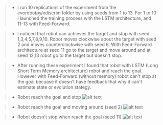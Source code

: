 
>* I run 10 replications of the experiment from 
the evorobotpy/xdiscrim folder by using seeds from 1 to 13. For 1 to 10 I launched the training process with the LSTM architecture,
and 11-13 with Feed-Forward.

>* I noticed that robot can achieves the target and stop with seed 1,3,4,5,7,8,9,10. Robot moves clockwise about the target with seed 2
and moves counterclockwise with seed 6. With Feed-Forward architecture at seed 11 go to the target and move around and at seed 12,13 robot go to the 
target but doesn't stop. 

>* After running these experiment I found that robot with LSTM (Long Short Term Memory architecture) robot and reach the goal. However with Feed-Forward (without memory)
robot can't stop at the goal becuase it doesn't have feedback that why it can't estimate state or evolution stategy. 

>* Robot reach the goal and stop 
![alt text](/img/s1.gif)

>* Robot reach the goal and moving around (seed 2) 
![alt text](/img/s2.gif)

>* Robot doesn't stop when reach the goal (seed 11) 
![alt text](/img/s11.gif)